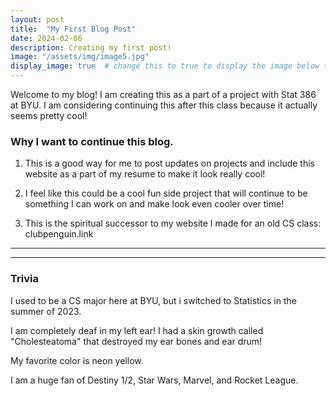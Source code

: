 ```yaml
---
layout: post
title:  "My First Blog Post"
date: 2024-02-06
description: Creating my first post!   
image: "/assets/img/image5.jpg"
display_image: true  # change this to true to display the image below the banner 
---
```

<p class="intro"><span class="dropcap">W</span>elcome to my blog! I am creating this as a part of a project with Stat 386 at BYU. I am considering continuing this after this class because it actually seems pretty cool!</p>

### Why I want to continue this blog.  

1. This is a good way for me to post updates on projects and include this website as a part of my resume to make it look really cool!  

2. I feel like this could be a cool fun side project that will continue to be something I can work on and make look even cooler over time!

3. This is the spiritual successor to my website I made for an old CS class: clubpenguin.link

---
---

### Trivia

I used to be a CS major here at BYU, but i switched to Statistics in the summer of 2023.

I am completely deaf in my left ear! I had a skin growth called "Cholesteatoma" that destroyed my ear bones and ear drum!

My favorite color is neon yellow.

I am a huge fan of Destiny 1/2, Star Wars, Marvel, and Rocket League.

